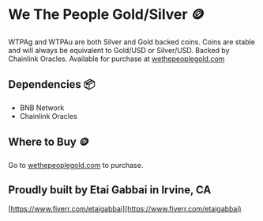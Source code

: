 # We The People Gold/Silver 🪙

WTPAg and WTPAu are both Silver and Gold backed coins. Coins are stable and will always be equivalent to Gold/USD or Silver/USD.
Backed by Chainlink Oracles.
Available for purchase at [wethepeoplegold.com](https://www.wethepeoplegold.com/) 

## Dependencies 📦

- BNB Network
- Chainlink Oracles

## Where to Buy 🪙

Go to [wethepeoplegold.com](https://www.wethepeoplegold.com/) to purchase.

## Proudly built by Etai Gabbai in Irvine, CA

[https://www.fiverr.com/etaigabbai](https://www.fiverr.com/etaigabbai)
